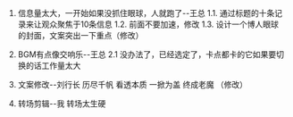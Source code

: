 1. 信息量太大，一开始如果没抓住眼球，人就跑了--王总
   1.1. 通过标题的十条记录来让观众聚焦于10条信息
   1.2. 前面不要加速，修改
   1.3. 设计一个博人眼球的封面，文案突出一下重点（修改）
2. BGM有点像交响乐--王总
   2.1 没办法了，已经选定了，卡点都卡的它如果要切换的话工作量太大
3. 文案修改--刘行长
   历尽千帆 看透本质 一掀为盖 终成老魔 （修改）

4. 转场剪辑--我
   转场太生硬